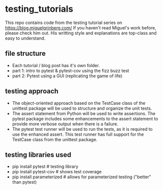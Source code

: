 # testing_tutorials
This repo contains code from the testing tutorial series on https://blog.miguelgrinberg.com/ 
If you haven't read Miguel's work before, please check him out. His writting style and explanations are top-class and easy to understand.

## file structure
- Each tutorial / blog post has it's own folder.
- part 1: intro to pytest & pytest-cov using the fizz buzz test
- part 2: Pytest using a GUI (replicating the game of life)

## testing approach
- The object-oriented approach based on the TestCase class of the unittest package will be used to structure and organize the unit tests.
- The assert statement from Python will be used to write assertions. The pytest package includes some enhancements to the assert statement to provide more verbose output when there is a failure.
- The pytest test runner will be used to run the tests, as it is required to use the enhanced assert. This test runner has full support for the TestCase class from the unittest package.

## testing libraries used
- pip install pytest  # testing library
- pip install pytest-cov  # shows test coverage
- pip install parameterized  # allows for parameterized testing ("better" than pytest)
